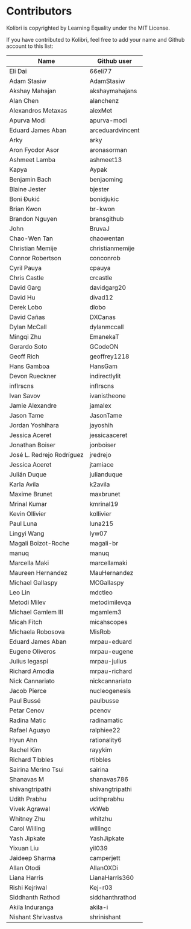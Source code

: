# Contributors

Kolibri is copyrighted by Learning Equality under the MIT License.

If you have contributed to Kolibri, feel free to add your name and Github account to this list:

| Name | Github user |
|--|-------------|
| Eli Dai | 66eli77 |
| Adam Stasiw | AdamStasiw |
| Akshay Mahajan | akshaymahajans |
| Alan Chen | alanchenz |
| Alexandros Metaxas | alexMet |
| Apurva Modi | apurva-modi |
| Eduard James Aban | arceduardvincent |
| Arky | arky |
| Aron Fyodor Asor | aronasorman |
| Ashmeet Lamba | ashmeet13 |
| Kapya | Aypak |
| Benjamin Bach | benjaoming |
| Blaine Jester | bjester |
| Boni Đukić | bonidjukic |
| Brian Kwon | br-kwon |
| Brandon Nguyen | bransgithub |
| John | BruvaJ |
| Chao-Wen Tan | chaowentan |
| Christian Memije | christianmemije |
| Connor Robertson | conconrob |
| Cyril Pauya | cpauya |
| Chris Castle | crcastle |
| David Garg | davidgarg20 |
| David Hu | divad12 |
| Derek Lobo | dlobo |
| David Cañas | DXCanas |
| Dylan McCall | dylanmccall |
| Mingqi Zhu | EmanekaT |
| Gerardo Soto | GCodeON |
| Geoff Rich | geoffrey1218 |
| Hans Gamboa | HansGam |
| Devon Rueckner | indirectlylit |
| inflrscns | inflrscns |
| Ivan Savov | ivanistheone |
| Jamie Alexandre | jamalex |
| Jason Tame | JasonTame |
| Jordan Yoshihara | jayoshih |
| Jessica Aceret | jessicaaceret |
| Jonathan Boiser | jonboiser |
| José L. Redrejo Rodríguez | jredrejo |
| Jessica Aceret | jtamiace |
| Julián Duque | julianduque |
| Karla Avila | k2avila |
| Maxime Brunet | maxbrunet |
| Mrinal Kumar | kmrinal19 |
| Kevin Ollivier | kollivier |
| Paul Luna | luna215 |
| Lingyi Wang | lyw07 |
| Magali Boizot-Roche | magali-br |
| manuq | manuq |
| Marcella Maki | marcellamaki |
| Maureen Hernandez | MauHernandez |
| Michael Gallaspy | MCGallaspy |
| Leo Lin | mdctleo |
| Metodi Milev | metodimilevqa |
| Michael Gamlem III | mgamlem3 |
| Micah Fitch | micahscopes |
| Michaela Robosova | MisRob |
| Eduard James Aban | mrpau-eduard |
| Eugene Oliveros | mrpau-eugene |
| Julius legaspi | mrpau-julius |
| Richard Amodia | mrpau-richard |
| Nick Cannariato | nickcannariato |
| Jacob Pierce | nucleogenesis |
| Paul Bussé | paulbusse |
| Petar Cenov | pcenov |
| Radina Matic | radinamatic |
| Rafael Aguayo | ralphiee22 |
| Hyun Ahn | rationality6 |
| Rachel Kim | rayykim |
| Richard Tibbles | rtibbles |
| Sairina Merino Tsui | sairina |
| Shanavas M | shanavas786 |
| shivangtripathi | shivangtripathi |
| Udith Prabhu | udithprabhu |
| Vivek Agrawal | vkWeb |
| Whitney Zhu | whitzhu |
| Carol Willing | willingc |
| Yash Jipkate | YashJipkate |
| Yixuan Liu | yil039 |
| Jaideep Sharma | camperjett |
| Allan Otodi | AllanOXDi |
| Liana Harris | LianaHarris360 |
| Rishi Kejriwal | Kej-r03 |
| Siddhanth Rathod | siddhanthrathod |
| Akila Induranga | akila-i |
| Nishant Shrivastva | shrinishant  |
